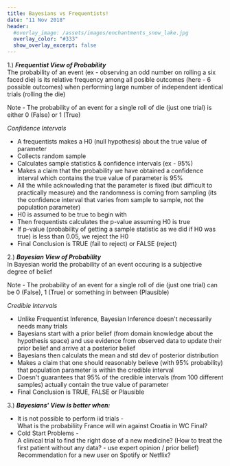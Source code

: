 ```yaml
---
title: Bayesians vs Frequentists!
date: "11 Nov 2018"
header:
  #overlay_image: /assets/images/enchantments_snow_lake.jpg
  overlay_color: "#333"
  show_overlay_excerpt: false
---
```


1.) _**Frequentist View of Probability**_  
The probability of an event (ex - observing an odd number on rolling a six faced die) is its relative frequency among all posible outcomes (here - 6 possible outcomes) when performing large number of independent identical trials (rolling the die)

Note - The probability of an event for a single roll of die (just one trial) is either 0 (False) or 1 (True)

_Confidence Intervals_  
* A frequentists makes a H0 (null hypothesis) about the true value of parameter
* Collects random sample
* Calculates sample statistics & confidence intervals (ex - 95%)
* Makes a claim that the probability we have obtained a confidence interval which contains the true value of parameter is 95%
* All the while acknowleding that the parameter is fixed (but difficult to practically measure) and the randomness is coming from sampling (its the confidence interval that varies from sample to sample, not the population parameter)
* H0 is assumed to be true to begin with
* Then frequentists calculates the p-value assuming H0 is true
* If p-value (probability of getting a sample statistic as we did if H0 was true) is less than 0.05, we reject the H0 
* Final Conclusion is TRUE (fail to reject) or FALSE (reject)



2.) _**Bayesian View of Probability**_  
In Bayesian world the probability of an event occuring is a subjective degree of belief 

Note - The probability of an event for a single roll of die (just one trial) can be 0 (False), 1 (True) or something in between (Plausible)

_Credible Intervals_  
* Unlike Frequentist Inference, Bayesian Inference doesn't necessarily needs many trials
* Bayesians start with a prior belief (from domain knowledge about the hypothesis space) and use evidence from observed data to update their prior belief and arrive at a posterior belief
* Bayesians then calculats the mean and std dev of posterior distribution
* Makes a claim that one should reasonably believe (with 95% probability) that population parameter is within the credible interval
* Doesn't guarantees that 95% of the credible intervals (from 100 different samples) actually contain the true value of parameter
* Final Conclusion is TRUE, FALSE or Plausible

3.) _**Bayesians' View is better when:**_  
* It is not possible to perform iid trials -  
What is the probabiliity France will win against Croatia in WC Final?  
* Cold Start Problems -  
A clinical trial to find the right dose of a new medicine? (How to treat the first patient without any data? - use expert opinion / prior belief)  
Recommendation for a new user on Spotify or Netflix?  


